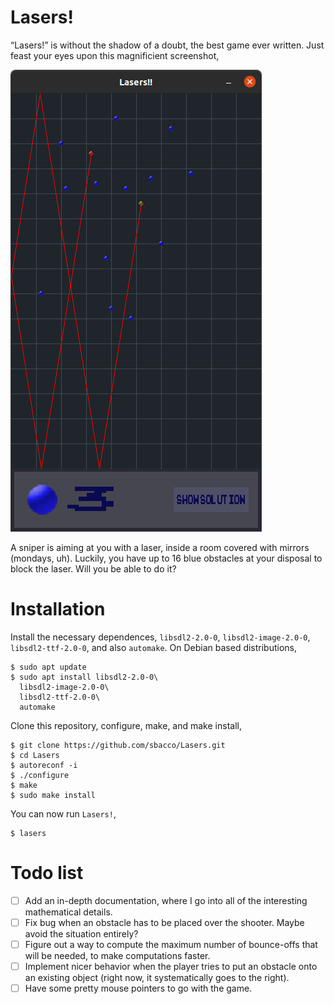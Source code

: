 # Lasers!
“Lasers!” is without the shadow of a doubt, the best game ever written.
Just feast your eyes upon this magnificient screenshot,

![Screenshot from the best game of all times](screenshot.png)

A sniper is aiming at you with a laser, inside a room covered with
 mirrors (mondays, uh). Luckily, you have up to 16 blue obstacles at
  your disposal to block the laser. Will you be able to do it?

  # Installation

Install the necessary dependences, `libsdl2-2.0-0`, 
`libsdl2-image-2.0-0`,
`libsdl2-ttf-2.0-0`,
and also `automake`. On Debian based distributions,
```shell
$ sudo apt update
$ sudo apt install libsdl2-2.0-0\
  libsdl2-image-2.0-0\
  libsdl2-ttf-2.0-0\
  automake
```
  Clone this repository, configure, make, and make install,
  ```shell
$ git clone https://github.com/sbacco/Lasers.git
$ cd Lasers
$ autoreconf -i
$ ./configure
$ make
$ sudo make install
  ```
You can now run `Lasers!`,
```shell
$ lasers
```

# Todo list

- [ ] Add an in-depth documentation, where I go into all of the
      interesting mathematical details.
- [ ] Fix bug when an obstacle has to be placed over the shooter.
      Maybe avoid the situation entirely?
- [ ] Figure out a way to compute the maximum number of bounce-offs
      that will be needed, to make computations faster.
- [ ] Implement nicer behavior when the player tries to put an obstacle
      onto an existing object (right now, it systematically goes to
      the right).
- [ ] Have some pretty mouse pointers to go with the game.
